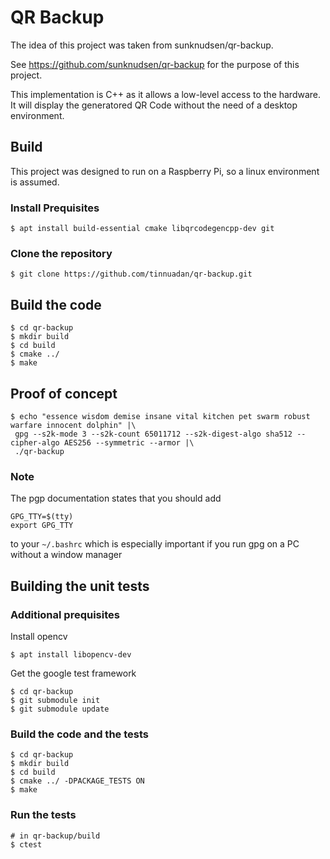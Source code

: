 # QR Backup

The idea of this project was taken from sunknudsen/qr-backup.

See https://github.com/sunknudsen/qr-backup for the purpose of this project.

This implementation is C++ as it allows a low-level access to the hardware. It will display the generatored QR Code without the need of a desktop environment.

## Build
This project was designed to run on a Raspberry Pi, so a linux environment is assumed.

### Install Prequisites 
```
$ apt install build-essential cmake libqrcodegencpp-dev git
```

### Clone the repository
```
$ git clone https://github.com/tinnuadan/qr-backup.git
```
## Build the code
```
$ cd qr-backup
$ mkdir build
$ cd build
$ cmake ../
$ make
```
## Proof of concept
```
$ echo "essence wisdom demise insane vital kitchen pet swarm robust warfare innocent dolphin" |\
 gpg --s2k-mode 3 --s2k-count 65011712 --s2k-digest-algo sha512 --cipher-algo AES256 --symmetric --armor |\
 ./qr-backup
```
### Note
The pgp documentation states that you should add
```
GPG_TTY=$(tty)
export GPG_TTY
```
to your `~/.bashrc` which is especially important if you run gpg on a PC without a window manager

## Building the unit tests
### Additional prequisites
Install opencv
```
$ apt install libopencv-dev
```
Get the google test framework
```
$ cd qr-backup
$ git submodule init
$ git submodule update
```
### Build the code and the tests
```
$ cd qr-backup
$ mkdir build
$ cd build
$ cmake ../ -DPACKAGE_TESTS ON
$ make
```
### Run the tests
```
# in qr-backup/build
$ ctest
```